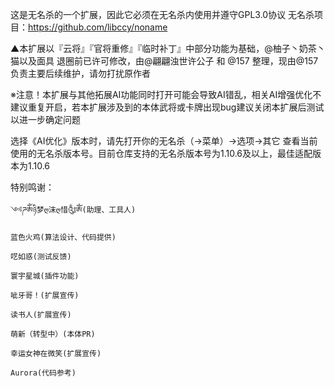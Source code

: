 这是无名杀的一个扩展，因此它必须在无名杀内使用并遵守GPL3.0协议
    无名杀项目：https://github.com/libccy/noname

▲本扩展以『云将』『官将重修』『临时补丁』中部分功能为基础，@柚子丶奶茶丶猫以及面具 退圈前已许可修改，由@翩翩浊世许公子 和 @157 整理，现由@157负责主要后续维护，请勿打扰原作者

※注意！本扩展与其他拓展AI功能同时打开可能会导致AI错乱，相关AI增强优化不建议重复开启，若本扩展涉及到的本体武将或卡牌出现bug建议关闭本扩展后测试以进一步确定问题


选择《AI优化》版本时，请先打开你的无名杀（→菜单）→选项→其它 查看当前使用的无名杀版本号。目前仓库支持的无名杀版本号为1.10.6及以上，最佳适配版本为1.10.6


特别鸣谢：

    ༺ཌༀཉི梦ღ沫ღ惜༃ༀ(助理、工具人)

    蓝色火鸡(算法设计、代码提供)

    呓如惑(测试反馈)

    寰宇星城(插件功能)

    呲牙哥！(扩展宣传)

    读书人(扩展宣传)

    萌新（转型中）(本体PR)

    幸运女神在微笑(扩展宣传)

    Aurora(代码参考)
